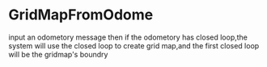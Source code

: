 # GridMapFromOdome
input an odometory message then if the odometory has closed loop,the system will use the closed loop to create grid map,and the first closed loop will be the gridmap's boundry
